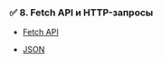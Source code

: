 
### ✅ 8. **Fetch API и HTTP-запросы**

- [Fetch API](https://learn.javascript.ru/fetch)
    
- [JSON](https://learn.javascript.ru/json)
    